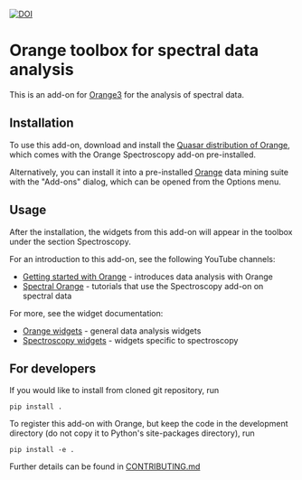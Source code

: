 [![DOI](https://zenodo.org/badge/53335377.svg)](https://zenodo.org/badge/latestdoi/53335377)

Orange toolbox for spectral data analysis
=========================================

This is an add-on for [Orange3](http://orange.biolab.si) for the analysis
of spectral data.

Installation
------------

To use this add-on, download and install the
[Quasar distribution of Orange](https://quasar.codes/), which comes with 
the Orange Spectroscopy add-on pre-installed.

Alternatively, you can install it into a pre-installed [Orange](https://orange.biolab.si/)
data mining suite with the "Add-ons" dialog, which can be opened from the Options menu.

Usage
-----

After the installation, the widgets from this add-on will appear in the toolbox 
under the section Spectroscopy.

For an introduction to this add-on, see the following YouTube channels:

* [Getting started with Orange](https://www.youtube.com/playlist?list=PLmNPvQr9Tf-ZSDLwOzxpvY-HrE0yv-8Fy) -
  introduces data analysis with Orange 
* [Spectral Orange](https://www.youtube.com/playlist?list=PLmNPvQr9Tf-bPWjDJvJBPZJ6us_KTAD5T) -
  tutorials that use the Spectroscopy add-on on spectral data 

For more, see the widget documentation:

* [Orange widgets](https://orange.biolab.si/toolbox/) - general data analysis widgets 
* [Spectroscopy widgets](https://orange-spectroscopy.readthedocs.io/) - 
  widgets specific to spectroscopy

For developers
--------------

If you would like to install from cloned git repository, run

    pip install .

To register this add-on with Orange, but keep the code in the development
directory (do not copy it to Python's site-packages directory), run

    pip install -e .

Further details can be found in [CONTRIBUTING.md](CONTRIBUTING.md)
